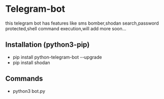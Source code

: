 # Telegram-bot
this telegram bot has features like sms bomber,shodan search,password protected,shell command execution,will add more soon...

## Installation (python3-pip)

- pip install python-telegram-bot --upgrade
- pip install shodan

## Commands

 - python3 bot.py

